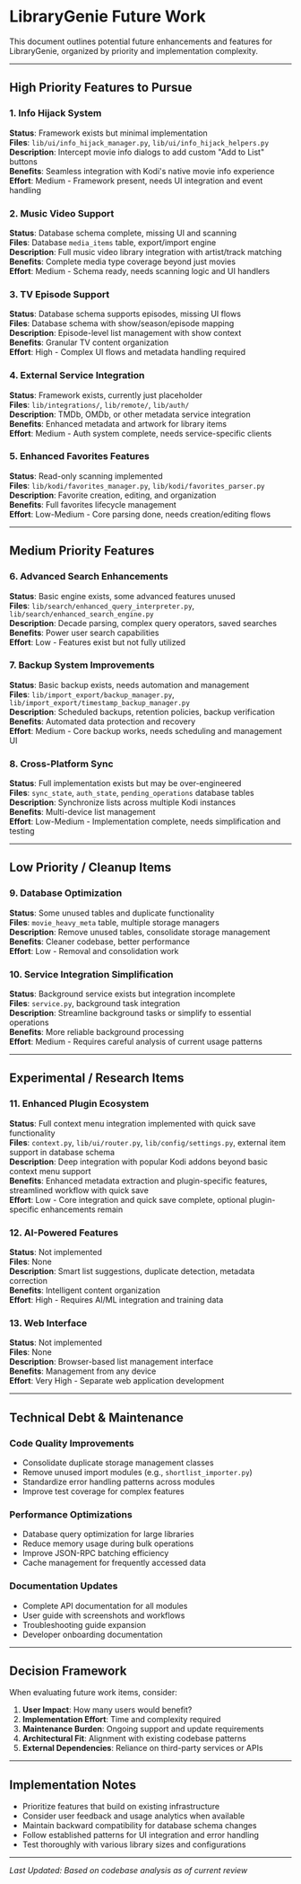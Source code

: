 
# LibraryGenie Future Work

This document outlines potential future enhancements and features for LibraryGenie, organized by priority and implementation complexity.

---

## High Priority Features to Pursue

### 1. Info Hijack System
**Status**: Framework exists but minimal implementation  
**Files**: `lib/ui/info_hijack_manager.py`, `lib/ui/info_hijack_helpers.py`  
**Description**: Intercept movie info dialogs to add custom "Add to List" buttons  
**Benefits**: Seamless integration with Kodi's native movie info experience  
**Effort**: Medium - Framework present, needs UI integration and event handling  

### 2. Music Video Support  
**Status**: Database schema complete, missing UI and scanning  
**Files**: Database `media_items` table, export/import engine  
**Description**: Full music video library integration with artist/track matching  
**Benefits**: Complete media type coverage beyond just movies  
**Effort**: Medium - Schema ready, needs scanning logic and UI handlers  

### 3. TV Episode Support
**Status**: Database schema supports episodes, missing UI flows  
**Files**: Database schema with show/season/episode mapping  
**Description**: Episode-level list management with show context  
**Benefits**: Granular TV content organization  
**Effort**: High - Complex UI flows and metadata handling required  

### 4. External Service Integration
**Status**: Framework exists, currently just placeholder  
**Files**: `lib/integrations/`, `lib/remote/`, `lib/auth/`  
**Description**: TMDb, OMDb, or other metadata service integration  
**Benefits**: Enhanced metadata and artwork for library items  
**Effort**: Medium - Auth system complete, needs service-specific clients  

### 5. Enhanced Favorites Features
**Status**: Read-only scanning implemented  
**Files**: `lib/kodi/favorites_manager.py`, `lib/kodi/favorites_parser.py`  
**Description**: Favorite creation, editing, and organization  
**Benefits**: Full favorites lifecycle management  
**Effort**: Low-Medium - Core parsing done, needs creation/editing flows  

---

## Medium Priority Features

### 6. Advanced Search Enhancements
**Status**: Basic engine exists, some advanced features unused  
**Files**: `lib/search/enhanced_query_interpreter.py`, `lib/search/enhanced_search_engine.py`  
**Description**: Decade parsing, complex query operators, saved searches  
**Benefits**: Power user search capabilities  
**Effort**: Low - Features exist but not fully utilized  

### 7. Backup System Improvements
**Status**: Basic backup exists, needs automation and management  
**Files**: `lib/import_export/backup_manager.py`, `lib/import_export/timestamp_backup_manager.py`  
**Description**: Scheduled backups, retention policies, backup verification  
**Benefits**: Automated data protection and recovery  
**Effort**: Medium - Core backup works, needs scheduling and management UI  

### 8. Cross-Platform Sync
**Status**: Full implementation exists but may be over-engineered  
**Files**: `sync_state`, `auth_state`, `pending_operations` database tables  
**Description**: Synchronize lists across multiple Kodi instances  
**Benefits**: Multi-device list management  
**Effort**: Low-Medium - Implementation complete, needs simplification and testing  

---

## Low Priority / Cleanup Items

### 9. Database Optimization
**Status**: Some unused tables and duplicate functionality  
**Files**: `movie_heavy_meta` table, multiple storage managers  
**Description**: Remove unused tables, consolidate storage management  
**Benefits**: Cleaner codebase, better performance  
**Effort**: Low - Removal and consolidation work  

### 10. Service Integration Simplification
**Status**: Background service exists but integration incomplete  
**Files**: `service.py`, background task integration  
**Description**: Streamline background tasks or simplify to essential operations  
**Benefits**: More reliable background processing  
**Effort**: Medium - Requires careful analysis of current usage patterns  

---

## Experimental / Research Items

### 11. Enhanced Plugin Ecosystem
**Status**: Full context menu integration implemented with quick save functionality  
**Files**: `context.py`, `lib/ui/router.py`, `lib/config/settings.py`, external item support in database schema  
**Description**: Deep integration with popular Kodi addons beyond basic context menu support  
**Benefits**: Enhanced metadata extraction and plugin-specific features, streamlined workflow with quick save  
**Effort**: Low - Core integration and quick save complete, optional plugin-specific enhancements remain  

### 12. AI-Powered Features
**Status**: Not implemented  
**Files**: None  
**Description**: Smart list suggestions, duplicate detection, metadata correction  
**Benefits**: Intelligent content organization  
**Effort**: High - Requires AI/ML integration and training data  

### 13. Web Interface
**Status**: Not implemented  
**Files**: None  
**Description**: Browser-based list management interface  
**Benefits**: Management from any device  
**Effort**: Very High - Separate web application development  

---

## Technical Debt & Maintenance

### Code Quality Improvements
- Consolidate duplicate storage management classes
- Remove unused import modules (e.g., `shortlist_importer.py`)
- Standardize error handling patterns across modules
- Improve test coverage for complex features

### Performance Optimizations
- Database query optimization for large libraries
- Reduce memory usage during bulk operations
- Improve JSON-RPC batching efficiency
- Cache management for frequently accessed data

### Documentation Updates
- Complete API documentation for all modules
- User guide with screenshots and workflows
- Troubleshooting guide expansion
- Developer onboarding documentation

---

## Decision Framework

When evaluating future work items, consider:

1. **User Impact**: How many users would benefit?
2. **Implementation Effort**: Time and complexity required
3. **Maintenance Burden**: Ongoing support and update requirements
4. **Architectural Fit**: Alignment with existing codebase patterns
5. **External Dependencies**: Reliance on third-party services or APIs

---

## Implementation Notes

- Prioritize features that build on existing infrastructure
- Consider user feedback and usage analytics when available
- Maintain backward compatibility for database schema changes
- Follow established patterns for UI integration and error handling
- Test thoroughly with various library sizes and configurations

---

*Last Updated: Based on codebase analysis as of current review*
